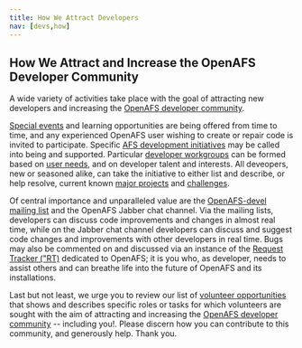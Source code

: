 ```yaml
---
title: How We Attract Developers
nav: [devs,how]
---
```


## How We Attract and Increase the OpenAFS Developer Community ##

A wide variety of activities take place with the goal of attracting new developers and increasing the [OpenAFS developer community]({{site.github.url}}/devs/who).

[Special events]({{site.github.url}}/devs/events) and learning opportunities are being offered from time to time, and any experienced OpenAFS user wishing to create or repair code is invited to participate. Specific [AFS development initiatives]({{site.github.url}}/devs/initiatives) may be called into being and supported. Particular [developer workgroups]({{site.github.url}}/devs/work-groups) can be formed based on [user needs]({{site.github.url}}/users/wishlist), and on developer talent and interests. All deveopers, new or seasoned alike, can take the initiative to either list and describe, or help resolve, current known [major projects]({{site.github.url}}/devs/projects) and [challenges]({{site.github.url}}/devs/wishlist).

Of central importance and unparalleled value are the [OpenAFS-devel mailing list]({{site.github.url}}/devs/lists) and the OpenAFS Jabber chat channel. Via the mailing lists, developers can discuss code improvements and changes in almost real time, while on the Jabber chat channel developers can discuss and suggest code changes and improvements with other developers in real time. Bugs may also be commented on and discussed via an instance of the [Request Tracker ("RT)](http://rt.central.org?user=guest&pass=guest) dedicated to OpenAFS; it is you who, as developer, needs to assist others and can breathe life into the future of OpenAFS and its installations.

Last but not least, we urge you to review our list of [volunteer opportunities]({{site.github.url}}/help/volunteer) that shows and describes specific roles or tasks for which volunteers are sought with the aim of attracting and increasing the [OpenAFS developer community]({{site.github.url}}/devs/who) -- including you!. Please discern how you can contribute to this community, and generously help. Thank you.
